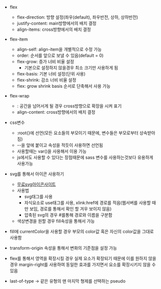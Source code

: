 - flex
  - flex-direction: 방향 설정(좌우(default), 좌우반전, 상하, 상하반전)
  - justify-content: main방향에서의 배치 결정
  - align-items: cross방향에서의 배치 결정
- flex-item
  - align-self: align-item을 개별적으로 수정 가능
  - order: 순서를 앞으로 보낼 수 있음(default = 0)
  - flex-grow: 증가 너비 비율 설정
    - 기본으로 설정하지 않을경우 최소 크기만 사용하게 됨
  - flex-basis: 기본 너비 설정(단위 사용)
  - flex-shrink: 감소 너비 비율 설정
  - flex: grow shrink basis 순서로 단축해서 사용 가능
- flex-wrap
  - : 공간을 넘어서게 될 경우 cross방향으로 확장을 시켜 표기
  - align-content: cross방향에서의 배치 결정



- css변수
  - :root{}에 선언(모든 요소들의 부모이기 때문에, 변수들은 부모로부터 상속받아짐)
  - --을 앞에 붙이고 속성을 적듯이 사용하면 선언됨
  - 사용할때는 var()을 사용해서 이용 가능
  - js에서도 사용할 수 있다는 장점때문에 sass 변수를 사용하는것보다 유용하게 사용가능
- svg를 통해서 아이콘 사용하기
  - [무료svg아이콘사이트](https://icomoon.io/)
  - 사용법
    - svg태그를 사용
    - 자식요소로 use태그를 사용, xlink:href에 경로를 적음(웹서버를 사용할 때만 보임, 경로를 통해서 확인 할 겨우 보이지 않음)
    - 압축된 svg의 경우 #를통해 경로와 이름을 구분함
  - 색상변경을 원할 경우 fill속성을 통해서 가능
- fill에 currentColor을 사용할 경우 부모의 color값 혹은 자신의 color값을 그대로 사용함
- transform-origin 속성을 통해서 변화의 기준점을 설정 가능
- flex를 통해서 영역을 확장시킬 경우 실제 요소가 확장되기 때문에 이를 원하지 않을경우 margin-right를 사용하여 동일한 효과를 가지면서 요소를 확장시키지 않을 수 있음
- last-of-type -> 같은 유형의 맨 마지막 형제를 선택하는 pseudo